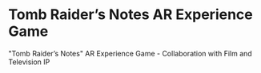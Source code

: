 # Tomb Raider’s Notes AR Experience Game
 "Tomb Raider’s Notes" AR Experience Game - Collaboration with Film and Television IP 

